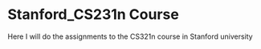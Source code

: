# Stanford_CS231n Course
Here I will do the assignments to the CS321n course in Stanford university

